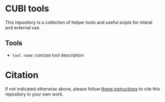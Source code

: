 # CUBI tools

This repository is a collection of helper tools and useful scipts for interal and
external use.

## Tools

- `tool name`: concise tool description

# Citation

If not indicated otherwise above, please follow [these instructions](CITATION.md) to cite this repository in your own work.
